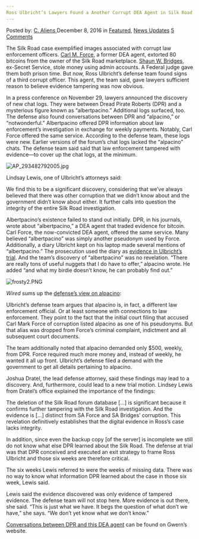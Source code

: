 ```yaml
---
Ross Ulbricht’s Lawyers Found a Another Corrupt DEA Agent in Silk Road Case
---
```

<article class="post-listing post-16794 post type-post status-publish format-standard has-post-thumbnail hentry  tag-agent tag-case tag-corrupt tag-dea tag-lawyers  tag-ulbrichts">
    <div class="post-inner">
        <span>Posted by: <a href="https://www.deepdotweb.com/author/caliens/" title="">C. Aliens </a></span>
    <span>December 8, 2016</span>
    <span>in <a href="https://www.deepdotweb.com/category/deepdot-news/" rel="category tag">Featured</a>, <a href="https://www.deepdotweb.com/category/news-updates/" rel="category tag">News Updates</a></span>
    <span><a href="https://www.deepdotweb.com/2016/12/08/ross-ulbrichts-lawyers-found-another-corrupt-dea-agent-silk-road-case/#comments">5 Comments</a></span>
    </p>
    <div class="clear"></div>
    <div class="entry">
    <p>The Silk Road case exemplified images associated with corrupt law enforcement officers. <a href="https://www.deepdotweb.com/2015/10/23/corrupt-dea-agent-carl-force-gets-6-years-in-prison-for-extorting-bitcoins/">Carl M. Force</a>, a former DEA agent, extorted 80 bitcoins from the owner of the Silk Road marketplace. <a href="https://www.deepdotweb.com/2016/08/19/corrupt-secret-service-agent-frivolous-appeal-says-lawyer/">Shaun W. Bridges</a>, ex-Secret Service, stole money using admin accounts. A Federal judge gave them both prison time. But now, Ross Ulbricht&#8217;s defense team found signs of a third corrupt officer. This agent, the team said, gave lawyers sufficient reason to believe evidence tampering was now obvious.</p>
    <p>In a press conference on November 29, lawyers announced the discovery of new chat logs. They were between Dread Pirate Roberts (DPR) and a mysterious figure known as “albertpacino.&#8221; Additional logs surfaced, too. The defense also found conversations between DPR and “alpacino,” or “notwonderful.” Albertpacino offered DPR information about law enforcement&#8217;s investigation in exchange for weekly payments. Notably, Carl Force offered the same service. According to the defense team, these logs were new. Earlier versions of the forum&#8217;s chat logs lacked the &#8220;alpacino&#8221; chats. The defense team said said that law enforcement tampered with evidence—to cover up the chat logs, at the minimum.</p>
    <p><img class="wp-image-16805 aligncenter" src="/imgs/2016/12/ap_293482792005-jpg.jpeg" alt="AP_293482792005.jpg" srcset="/imgs/2016/12/ap_293482792005-jpg.jpeg 582w, /imgs/2016/12/ap_293482792005-jpg-300x200.jpeg 300w" sizes="(max-width: 582px) 100vw, 582px" /></p>
    <p>Lindsay Lewis, one of Ulbricht’s attorneys said:</p>
    <p>We find this to be a significant discovery, considering that we’ve always believed that there was other corruption that we didn’t know about and the government didn’t know about either. It further calls into question the integrity of the entire Silk Road investigation.</p>
    <p>Albertpacino&#8217;s existence failed to stand out initially. DPR, in his journals, wrote about &#8220;albertpacino,&#8221; a DEA agent that traded evidence for bitcoin. Carl Force, the now-convicted DEA agent, offered the same service. Many believed &#8220;albertpacino&#8221; was simply another pseudonym used by Force. Additionally, a diary Ulbricht kept on his laptop made several mentions of &#8220;albertpacino.&#8221; The prosecution used the diary as <a href="https://www.deepdotweb.com/tag/ulbricht/">evidence in Ulbricht&#8217;s trial</a>. And the team&#8217;s discovery of &#8220;albertpacino&#8221; was no revelation. “There are really tons of useful nuggets that I do have to offer,” alpacino wrote. He added “and what my birdie doesn’t know, he can probably find out.”</p>
    <p><img class="wp-image-16806 aligncenter" src="/imgs/2016/12/frosty2-png.png" alt="frosty2.PNG" srcset="/imgs/2016/12/frosty2-png.png 692w, /imgs/2016/12/frosty2-png-300x98.png 300w" sizes="(max-width: 692px) 100vw, 692px" /></p>
    <p><em>Wired </em>sums up the <a href="https://www.wired.com/2016/11/ross-ulbrichts-lawyers-point-another-corrupt-agent-silk-road-case/">defense&#8217;s view on alpacino</a>:</p>
    <p>Ulbricht’s defense team argues that alpacino is, in fact, a different law enforcement official. Or at least someone with connections to law enforcement. They point to the fact that the initial court filing that accused Carl Mark Force of corruption listed alpacino as one of his pseudonyms. But that alias was dropped from Force’s criminal complaint, indictment and all subsequent court documents.</p>
    <p>The team additionally noted that alpacino demanded only $500, weekly, from DPR. Force required much more money and, instead of weekly, he wanted it all up front. Ulbricht’s defense filed a demand with the government to get all details pertaining to alpacino.</p>
    <p>Joshua Dratel, the lead defense attorney, said these findings may lead to a discovery. And, furthermore, could lead to a new trial motion. Lindsey Lewis from Dratel&#8217;s office explained the importance of the findings:</p>
    <p>The deletion of the Silk Road forum database [&#8230;] is significant because it confirms further tampering with the Silk Road investigation. And the evidence is [&#8230;] distinct from SA Force and SA Bridges&#8217; corruption. This revelation definitively establishes that the digital evidence in Ross&#8217;s case lacks integrity.</p>
    <p>In addition, since even the backup copy [of the server] is incomplete we still do not know what else DPR learned about the Silk Road. The defense at trial was that DPR conceived and executed an exit strategy to frame Ross Ulbricht and those six weeks are therefore critical.</p>
    <p>The six weeks Lewis referred to were the weeks of missing data. There was no way to know what information DPR learned about the case in those six week, Lewis said.</p>
    <p>Lewis said the evidence discovered was only evidence of tampered evidence. The defense team will not stop here. More evidence is out there, she said. “This is just what we have. It begs the question of what don’t we have,” she says. “We don’t yet know what we don’t know.”</p>
    <p><a href="https://www.gwern.net/docs/sr/exhibit8-le_counterintel.txt">Conversations between DPR and this DEA agent</a> can be found on Gwern’s website.</p>
    </div>
    <span style="display:none"><a href="https://www.deepdotweb.com/tag/agent/" rel="tag">agent</a> <a href="https://www.deepdotweb.com/tag/case/" rel="tag">case</a> <a href="https://www.deepdotweb.com/tag/corrupt/" rel="tag">corrupt</a> <a href="https://www.deepdotweb.com/tag/dea/" rel="tag">dea</a> <a href="https://www.deepdotweb.com/tag/lawyers/" rel="tag">lawyers</a>  <a href="https://www.deepdotweb.com/tag/ross/" rel="tag">ross</a> <a href="https://www.deepdotweb.com/tag/ulbrichts/" rel="tag">ulbrichts</a></span> <span style="display:none" class="updated">2016-12-08</span>
    <div style="display:none" class="vcard author" itemprop="author" itemscope itemtype="http://schema.org/Person"><strong class="fn" itemprop="name"><a href="https://www.deepdotweb.com/author/caliens/" title="Posts by C. Aliens" rel="author">C. Aliens</a></strong></div>
    </div>
</article>

